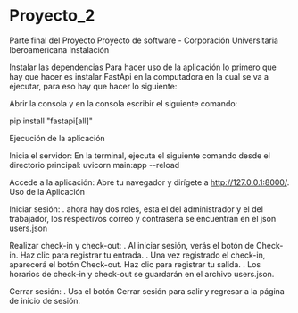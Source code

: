 # Proyecto_2
Parte final del Proyecto
Proyecto de software - Corporación Universitaria Iberoamericana Instalación

Instalar las dependencias Para hacer uso de la aplicación lo primero que hay que hacer es instalar FastApi en la computadora en la cual se va a ejecutar, para eso hay que hacer lo siguiente:

Abrir la consola y en la consola escribir el siguiente comando:

pip install "fastapi[all]"

Ejecución de la aplicación

Inicia el servidor: En la terminal, ejecuta el siguiente comando desde el directorio principal:
uvicorn main:app --reload

Accede a la aplicación: Abre tu navegador y dirígete a http://127.0.0.1:8000/.
Uso de la Aplicación

Iniciar sesión: . ahora hay dos roles, esta el del administrador y el del trabajador, los respectivos correo y contraseña se encuentran en el json users.json

Realizar check-in y check-out: . Al iniciar sesión, verás el botón de Check-in. Haz clic para registrar tu entrada. . Una vez registrado el check-in, aparecerá el botón Check-out. Haz clic para registrar tu salida. . Los horarios de check-in y check-out se guardarán en el archivo users.json.

Cerrar sesión: . Usa el botón Cerrar sesión para salir y regresar a la página de inicio de sesión.
